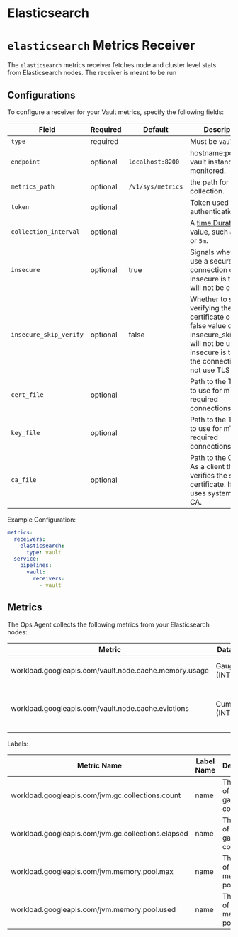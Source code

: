 # Elasticsearch
# `elasticsearch` Metrics Receiver

The `elasticsearch` metrics receiver fetches node and cluster level stats from Elasticsearch nodes. The receiver is meant to be run 

## Configurations
To configure a receiver for your Vault metrics, specify the following fields:

| Field                   | Required | Default           | Description |
| ---                     | ---      | ---               | ---         |
| `type`                  | required |                   | Must be `vault`. |
| `endpoint`              | optional | `localhost:8200`  | hostname:port of vault instance to be monitored. |
| `metrics_path`          | optional | `/v1/sys/metrics` | the path for metrics collection. |
| `token`                 | optional |                   | Token used for authentication. |
| `collection_interval`   | optional |                   | A [time.Duration](https://pkg.go.dev/time#ParseDuration) value, such as `30s` or `5m`. |
| `insecure`              | optional | true              | Signals whether to use a secure TLS connection or not. If insecure is true TLS will not be enabled. |
| `insecure_skip_verify`  | optional | false             | Whether to skip verifying the certificate or not. A false value of insecure_skip_verify will not be used if insecure is true as the connection will not use TLS at all. |
| `cert_file`             | optional |                   | Path to the TLS cert to use for mTLS required connections. |
| `key_file`              | optional |                   | Path to the TLS key to use for mTLS required connections. |
| `ca_file`               | optional |                   | Path to the CA cert. As a client this verifies the server certificate. If empty, uses system root CA. |


Example Configuration:

```yaml
metrics:
  receivers:
    elasticsearch:
      type: vault
  service:
    pipelines:
      vault:
        receivers:
          - vault
```

## Metrics

The Ops Agent collects the following metrics from your Elasticsearch nodes:

| Metric                                        | Data Type          | Unit          | Labels                  | Description                                                                              |
|-----------------------------------------------|--------------------|---------------|-------------------------|------------------------------------------------------------------------------------------|
| workload.googleapis.com/vault.node.cache.memory.usage              | Gauge (INT64)      | By            | cache_name              | The size in bytes of the cache.                                     |
| workload.googleapis.com/vault.node.cache.evictions                 | Cumulative (INT64) | {evictions}   | cache_name              | The number of evictions from the cache.                             |


Labels:

| Metric Name                                        | Label Name | Description                        | Values |
|----------------------------------------------------|------------|------------------------------------|--------|
| workload.googleapis.com/jvm.gc.collections.count   | name       | The name of the garbage collector. |        |
| workload.googleapis.com/jvm.gc.collections.elapsed | name       | The name of the garbage collector. |        |
| workload.googleapis.com/jvm.memory.pool.max        | name       | The name of the JVM memory pool.   |        |
| workload.googleapis.com/jvm.memory.pool.used       | name       | The name of the JVM memory pool.   |        |